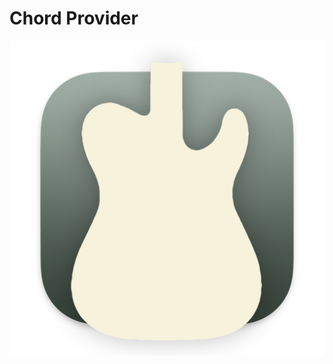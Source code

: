 # Chord Provider

![Chord Provider](https://github.com/Desbeers/Chord-Provider/blob/main/Shared/Assets.xcassets/AppIcon.appiconset/Icon-512.png)
